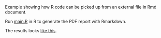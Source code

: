 

Example showing how R code can be picked up from an external file in
Rmd document.

Run [main.R](main.R) in R to generate the PDF report with Rmarkdown.

The results looks [like this](include.md).



